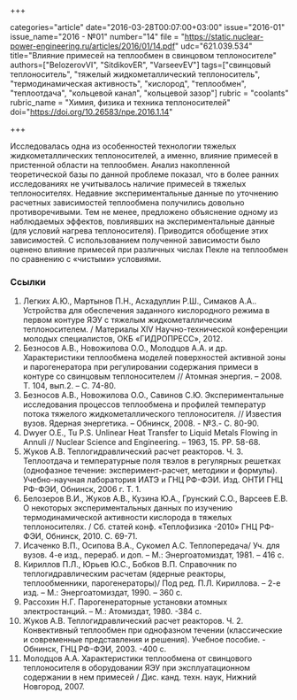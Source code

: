 +++

categories="article"
date="2016-03-28T00:07:00+03:00"
issue="2016-01"
issue_name="2016 - №01"
number="14"
file = "https://static.nuclear-power-engineering.ru/articles/2016/01/14.pdf"
udc="621.039.534"
title="Влияние примесей на теплообмен в свинцовом теплоносителе"
authors=["BelozerovVI", "SitdikovER", "VarseevEV"]
tags=["свинцовый теплоноситель", "тяжелый жидкометаллический теплоноситель", "термодинамическая активность", "кислород", "теплообмен", "теплоотдача", "кольцевой канал", "кольцевой зазор"]
rubric = "coolants"
rubric_name = "Химия, физика и техника теплоносителей"
doi="https://doi.org/10.26583/npe.2016.1.14"

+++

Исследовалась одна из особенностей технологии тяжелых жидкометаллических теплоносителей, а именно, влияние примесей в пристенной области на теплообмен. Анализ накопленной теоретической базы по данной проблеме показал, что в более ранних исследованиях не учитывалось наличие примесей в тяжелых теплоносителях. Недавние экспериментальные данные по уточнению расчетных зависимостей теплообмена получились довольно противоречивыми. Тем не менее, предложено объяснение одному из наблюдаемых эффектов, повлиявших на экспериментальные данные (для условий нагрева теплоносителя). Приводится обобщение этих зависимостей. С использованием полученной зависимости было оценено влияние примесей при различных числах Пекле на теплообмен по сравнению с «чистыми» условиями.

### Ссылки

1. Легких А.Ю., Мартынов П.Н., Асхадуллин Р.Ш., Симаков А.А.. Устройства для обеспечения заданного кислородного режима в первом контуре ЯЭУ с тяжелым жидкометаллическим теплоносителем. / Материалы XIV Научно-технической конференции молодых специалистов, ОКБ «ГИДРОПРЕСС», 2012.
2. Безносов А.В., Новожилова О.О., Молодцов А.А. и др. Характеристики теплообмена моделей поверхностей активной зоны и парогенератора при регулировании содержания примеси в контуре со свинцовым теплоносителем // Атомная энергия. – 2008. Т. 104, вып.2. – С. 74-80.
3. Безносов А.В., Новожилова О.О., Савинов С.Ю. Экспериментальные исследования процессов теплообмена и профилей температур потока тяжелого жидкометаллического теплоносителя. // Известия вузов. Ядерная энергетика. – Обнинск, 2008. - №3.- С. 80-90.
4. Dwyer O.E., Tu P.S. Unlinear Heat Transfer to Liquid Metals Flowing in Annuli // Nuclear Science and Engineering. – 1963, 15. PP. 58-68.
5. Жуков А.В. Теплогидравлический расчет реакторов. Ч. 3. Теплоотдача и температурные поля твэлов в регулярных решетках (однофазное течение: эксперимент-расчет, методики и формулы). Учебно-научная лаборатория ИАТЭ и ГНЦ РФ-ФЭИ. Изд. ОНТИ ГНЦ РФ-ФЭИ, Обнинск, 2006 г. Т. 1.
6. Белозеров В.И., Жуков А.В., Кузина Ю.А., Грунский С.О., Варсеев Е.В. О некоторых экспериментальных данных по изучению термодинамической активности кислорода в тяжелых теплоносителях. / Сб. статей конф. «Теплофизика -2010» ГНЦ РФ-ФЭИ, Обнинск, 2010. С. 69-71.
7. Исаченко В.П., Осипова В.А., Сукомел А.С. Теплопередача/ Уч. для вузов. 4-е изд., перераб. и доп. – М.: Энергоатомиздат, 1981. – 416 с.
8. Кириллов П.Л., Юрьев Ю.С., Бобков В.П. Справочник по теплогидравлическим расчетам (ядерные реакторы, теплообменники, парогенераторы)/ Под ред. П.Л. Кириллова. – 2-е изд. – М.: Энергоатомиздат, 1990. – 360 с.
9. Рассохин Н.Г. Парогенераторные установки атомных электростанций. – М.: Атомиздат, 1980. -384 с.
10. Жуков А.В. Теплогидравлический расчет реакторов. Ч. 2. Конвективный теплообмен при однофазном течении (классические и современные представления и решения). Учебное пособие. - Обнинск, ГНЦ РФ-ФЭИ, 2003. -400 с.
11. Молодцов А.А. Характеристики теплообмена от свинцового теплоносителя в оборудовании ЯЭУ при эксплуатационном содержании в нем примесей / Дис. канд. техн. наук, Нижний Новгород, 2007.